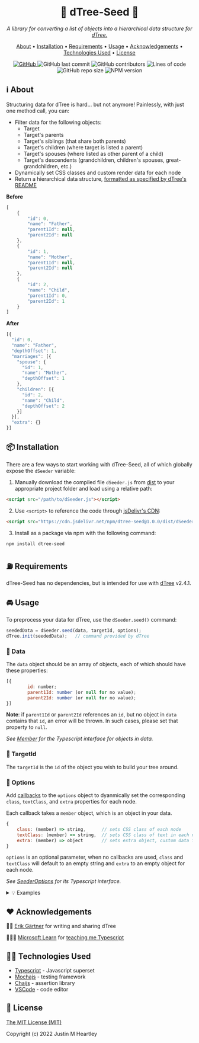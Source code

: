 <h1 align="center">
  🌳 dTree-Seed 🌰
</h1>

<p align="center">
  <i>
    A library for converting a list of objects into a hierarchical data structure for 
    <a href="https://github.com/ErikGartner/dTree">dTree.</a>
  </i>
</p>

<p align="center">
  <a href="#ℹ%EF%B8%8F-about">About</a> •
  <a href="#-installation">Installation</a> •
  <a href="#-requirements">Requirements</a> •
  <a href="#-usage">Usage</a> •
  <a href="#%EF%B8%8F-acknowledgements">Acknowledgements</a> •
  <a href="#-technologies-used">Technologies Used</a> •
  <a href="#-license">License</a>
</p>

<p align="center">
  <a href="/LICENSE">
    <img alt="GitHub" src="https://img.shields.io/github/license/jmheartley/dtree-seed?color=red" alt="MIT License">
  </a>
  <img alt="GitHub last commit" src="https://img.shields.io/github/last-commit/jmheartley/dtree-seed?color=orange">
  <img alt="GitHub contributors" src="https://img.shields.io/github/contributors/jmheartley/dtree-seed?color=yellow">
  <img alt="Lines of code" src="https://img.shields.io/badge/total%20lines-4.4k-brightgreen">
  <img alt="GitHub repo size" src="https://img.shields.io/github/repo-size/jmheartley/dtree-seed">
  <img alt="NPM version" src="https://img.shields.io/npm/v/dtree-seed?color=blueviolet">
</p>



## ℹ️ About
Structuring data for dTree is hard... but not anymore! Painlessly, with just one method call, you can:
+ Filter data for the following objects:
  + Target
  + Target's parents
  + Target's siblings (that share both parents)
  + Target's children (where target is listed a parent)
  + Target's spouses (where listed as other parent of a child)
  + Target's descendents (grandchildren, children's spouses, great-grandchildren, etc.)
+ Dynamically set CSS classes and custom render data for each node
+ Return a hierarchical data structure, [formatted as specified by dTree's README](https://github.com/ErikGartner/dTree#usage)

**Before**
```javascript
[
    {
        "id": 0,
        "name": "Father",
        "parent1Id": null,
        "parent2Id": null
    },
    {
        "id": 1,
        "name": "Mother",
        "parent1Id": null,
        "parent2Id": null
    },
    {
        "id": 2,
        "name": "Child",
        "parent1Id": 0,
        "parent2Id": 1
    }
]
```
**After**
```javascript
[{
  "id": 0,
  "name": "Father",
  "depthOffset": 1,
  "marriages": [{
    "spouse": {
      "id": 1,
      "name": "Mother",
      "depthOffset": 1
    },
    "children": [{
      "id": 2,
      "name": "Child",
      "depthOffset": 2
    }]
  }],
  "extra": {}
}]
```



## 📦 Installation
There are a few ways to start working with dTree-Seed, all of which globally expose the `dSeeder` variable:
1. Manually download the compiled file `dSeeder.js` from [dist](/dist) to your appropriate project folder and load using a relative path:
```html
<script src="/path/to/dSeeder.js"></script>
```
2. Use `<script>` to reference the code through [jsDelivr's CDN](https://www.jsdelivr.com/package/npm/dtree-seed):
```html
<script src="https://cdn.jsdelivr.net/npm/dtree-seed@1.0.0/dist/dSeeder.min.js"></script>
```
3. Install as a package via npm with the following command:
```bash
npm install dtree-seed
```



## ⛽ Requirements
dTree-Seed has no dependencies, but is intended for use with [dTree](https://github.com/ErikGartner/dTree) v2.4.1.



## 🚘 Usage
To preprocess your data for dTree, use the `dSeeder.seed()` command:
```javascript
seededData = dSeeder.seed(data, targetId, options);
dTree.init(seededData);   // command provided by dTree
```



### 💾 Data
The `data` object should be an array of objects, each of which should have these properties:
```javascript
[{
        id: number;
        parent1Id: number (or null for no value);
        parent2Id: number (or null for no value);
}]
```



**Note**: if `parent1Id` or `parent2Id` references an `id`, but no object in `data` 
contains that `id`, an error will be thrown. In such cases, please set that property to `null`.

*See [Member](/src/member.ts) for the Typescript interface for objects in data.*



### 🎯 TargetId
The `targetId` is the `id` of the object you wish to build your tree around. 



### 🤔 Options
Add [callbacks](https://www.freecodecamp.org/news/what-is-a-callback-function-in-javascript/) 
to the `options` object to dyanmically set the corresponding `class`, `textClass`, and `extra` 
properties for each node.

Each callback takes a `member` object, which is an object in your data.
```javascript
{
    class: (member) => string,      // sets CSS class of each node
    textClass: (member) => string,  // sets CSS class of text in each node
    extra: (member) => object       // sets extra object, custom data for renders
}
```
`options` is an optional parameter, when no callbacks are used, `class` and ` textClass` 
will default to an empty string and `extra` to an empty object for each node.

*See [SeederOptions](/src/seederOptions.ts) for its Typescript interface.*

<details>
<summary>💡 Examples</summary>

#### class
If your objects have an `ageInYears` property that cooresponds with a 
CSS class named `minor` for people younger than 18, 
you can conditionally set the CSS of the node using the `class` callback:
```javascript
{
    class: (member) => {
        if (member.ageInYears < 18)
            return "minor";
    }
}
```

#### textClass
If you want to set the same CSS class `fw-bold` for all node text, 
return a static value using the `textClass` callback:
```javascript
{
  textClass: (member) => "fw-bold"
}
```

#### extra
If you have properties on each `member` you want to persist on each node in the tree,
you can pass them into an object using `extra` callback:
```javascript
{
  extra: (member) => {
    return {
      height: member.height,
      ageInYears: member.ageInYears,
      favoriteColor: member.favoriteColor
    };
  }
}
```
The `extra` object is passed to [dTree's callbacks](https://github.com/ErikGartner/dTree#callbacks)
, the above properties would accessbile on the `extra` parameter using `extra.height`, `extra.ageInYears`, and `extra.favoriteColor`.

*For more examples on how to use the options object, check out [its unit tests](/src/tests/seederTest.ts#L782).*
</details>



## ❤️ Acknowledgements
🧙🏻 [Erik Gärtner](https://github.com/ErikGartner) for writing and sharing dTree

👩🏿‍🏫 [Microsoft Learn](https://learn.microsoft.com/en-us/training/paths/build-javascript-applications-typescript/) 
for [teaching me Typescript](https://learn.microsoft.com/en-us/training/achievements/learn.language.build-javascript-applications-typescript.trophy?username=JMHeartley)



## 👩‍💻 Technologies Used
+ [Typescript](https://www.typescriptlang.org/) - Javascript superset
+ [Mochajs](https://mochajs.org/) - testing framework
+ [Chaijs](https://www.chaijs.com/) - assertion library
+ [VSCode](https://code.visualstudio.com/) - code editor



## 📃 License
[The MIT License (MIT)](/LICENSE)

Copyright (c) 2022 Justin M Heartley
